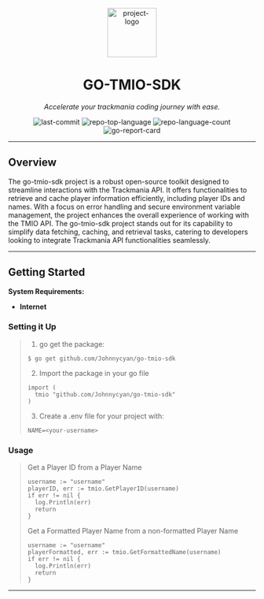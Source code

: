 <p align="center">
  <img src="https://raw.githubusercontent.com/Johnnycyan/Twitch-APIs/main/OneMoreDayIcon.svg" width="100" alt="project-logo">
</p>
<p align="center">
    <h1 align="center">GO-TMIO-SDK</h1>
</p>
<p align="center">
    <em>Accelerate your trackmania coding journey with ease.</em>
</p>
<p align="center">
	<img src="https://img.shields.io/github/last-commit/Johnnycyan/go-tmio-sdk?style=default&logo=git&logoColor=white&color=0080ff" alt="last-commit">
	<img src="https://img.shields.io/github/languages/top/Johnnycyan/go-tmio-sdk?style=default&color=0080ff" alt="repo-top-language">
	<img src="https://img.shields.io/github/languages/count/Johnnycyan/go-tmio-sdk?style=default&color=0080ff" alt="repo-language-count">
	<img src="https://goreportcard.com/badge/github.com/Johnnycyan/go-tmio-sdk" alt="go-report-card">
<p>
<p align="center">
	<!-- default option, no dependency badges. -->
</p>

<hr>

##  Overview

The go-tmio-sdk project is a robust open-source toolkit designed to streamline interactions with the Trackmania API. It offers functionalities to retrieve and cache player information efficiently, including player IDs and names. With a focus on error handling and secure environment variable management, the project enhances the overall experience of working with the TMIO API. The go-tmio-sdk project stands out for its capability to simplify data fetching, caching, and retrieval tasks, catering to developers looking to integrate Trackmania API functionalities seamlessly.

---

##  Getting Started

**System Requirements:**

* **Internet**

###  Setting it Up

> 1. go get the package:
> ```console
> $ go get github.com/Johnnycyan/go-tmio-sdk
> ```
> 2. Import the package in your go file
> ```
> import (
>   tmio "github.com/Johnnycyan/go-tmio-sdk"
> )
> ```
> 3. Create a .env file for your project with:
> ```
> NAME=<your-username>
> ```

###  Usage

> Get a Player ID from a Player Name
> ```
> username := "username"
> playerID, err := tmio.GetPlayerID(username)
> if err != nil {
>   log.Println(err)
>   return
> }
> ```
> Get a Formatted Player Name from a non-formatted Player Name
> ```
> username := "username"
> playerFormatted, err := tmio.GetFormattedName(username)
> if err != nil {
>   log.Println(err)
>   return
> }
> ```

---
